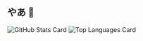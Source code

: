 ## やあ 👋

![GitHub Stats Card](https://github-readme-stats.vercel.app/api?username=harumaki4649&show_icons=true&theme=algolia)
![Top Languages Card](https://github-readme-stats.vercel.app/api/top-langs/?username=harumaki4649&layout=compact&theme=algolia)
